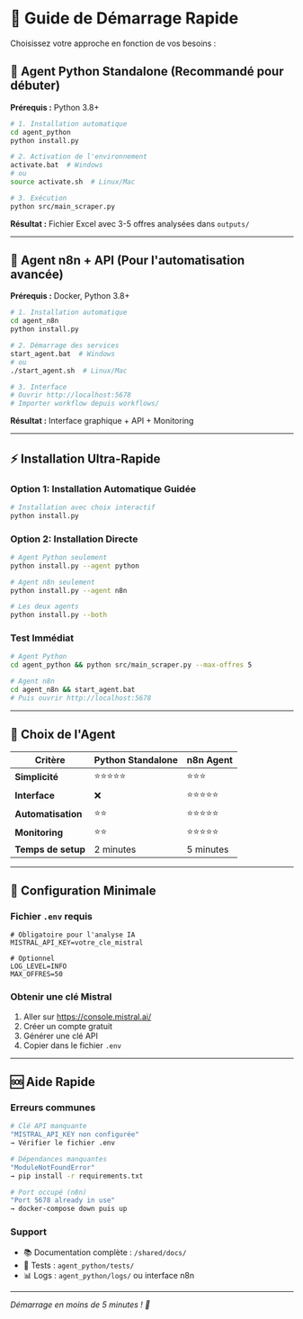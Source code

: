 # 🚀 Guide de Démarrage Rapide

Choisissez votre approche en fonction de vos besoins :

## 🐍 Agent Python Standalone (Recommandé pour débuter)

**Prérequis :** Python 3.8+

```bash
# 1. Installation automatique
cd agent_python
python install.py

# 2. Activation de l'environnement
activate.bat  # Windows
# ou
source activate.sh  # Linux/Mac

# 3. Exécution
python src/main_scraper.py
```

**Résultat :** Fichier Excel avec 3-5 offres analysées dans `outputs/`

---

## 🔄 Agent n8n + API (Pour l'automatisation avancée)

**Prérequis :** Docker, Python 3.8+

```bash
# 1. Installation automatique
cd agent_n8n
python install.py

# 2. Démarrage des services
start_agent.bat  # Windows
# ou
./start_agent.sh  # Linux/Mac

# 3. Interface
# Ouvrir http://localhost:5678
# Importer workflow depuis workflows/
```

**Résultat :** Interface graphique + API + Monitoring

---

## ⚡ Installation Ultra-Rapide

### Option 1: Installation Automatique Guidée

```bash
# Installation avec choix interactif
python install.py
```

### Option 2: Installation Directe

```bash
# Agent Python seulement
python install.py --agent python

# Agent n8n seulement
python install.py --agent n8n

# Les deux agents
python install.py --both
```

### Test Immédiat

```bash
# Agent Python
cd agent_python && python src/main_scraper.py --max-offres 5

# Agent n8n
cd agent_n8n && start_agent.bat
# Puis ouvrir http://localhost:5678
```

---

## 🎯 Choix de l'Agent

| Critère | Python Standalone | n8n Agent |
|---------|-------------------|-----------|
| **Simplicité** | ⭐⭐⭐⭐⭐ | ⭐⭐⭐ |
| **Interface** | ❌ | ⭐⭐⭐⭐⭐ |
| **Automatisation** | ⭐⭐ | ⭐⭐⭐⭐⭐ |
| **Monitoring** | ⭐⭐ | ⭐⭐⭐⭐⭐ |
| **Temps de setup** | 2 minutes | 5 minutes |

---

## 🔑 Configuration Minimale

### Fichier `.env` requis

```env
# Obligatoire pour l'analyse IA
MISTRAL_API_KEY=votre_cle_mistral

# Optionnel
LOG_LEVEL=INFO
MAX_OFFRES=50
```

### Obtenir une clé Mistral

1. Aller sur https://console.mistral.ai/
2. Créer un compte gratuit
3. Générer une clé API
4. Copier dans le fichier `.env`

---

## 🆘 Aide Rapide

### Erreurs communes

```bash
# Clé API manquante
"MISTRAL_API_KEY non configurée"
→ Vérifier le fichier .env

# Dépendances manquantes
"ModuleNotFoundError"
→ pip install -r requirements.txt

# Port occupé (n8n)
"Port 5678 already in use"
→ docker-compose down puis up
```

### Support

- 📚 Documentation complète : `/shared/docs/`
- 🐛 Tests : `agent_python/tests/`
- 📊 Logs : `agent_python/logs/` ou interface n8n

---

*Démarrage en moins de 5 minutes ! 🎉*